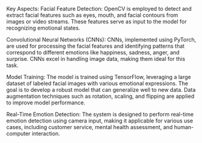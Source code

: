 Key Aspects:
Facial Feature Detection:
OpenCV is employed to detect and extract facial features such as eyes, mouth, and facial contours from images or video streams. These features serve as input to the model for recognizing emotional states.

Convolutional Neural Networks (CNNs):
CNNs, implemented using PyTorch, are used for processing the facial features and identifying patterns that correspond to different emotions like happiness, sadness, anger, and surprise. CNNs excel in handling image data, making them ideal for this task.

Model Training:
The model is trained using TensorFlow, leveraging a large dataset of labeled facial images with various emotional expressions. The goal is to develop a robust model that can generalize well to new data. Data augmentation techniques such as rotation, scaling, and flipping are applied to improve model performance.

Real-Time Emotion Detection:
The system is designed to perform real-time emotion detection using camera input, making it applicable for various use cases, including customer service, mental health assessment, and human-computer interaction.
